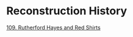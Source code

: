 # Reconstruction History

[109. Rutherford Hayes and Red Shirts](109_Rutherford_Hayes___Red_Shirts.md)
